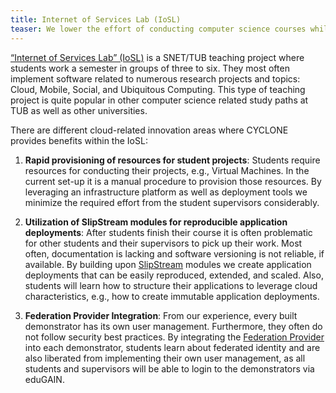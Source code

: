 ```yaml
---
title: Internet of Services Lab (IoSL)
teaser: We lower the effort of conducting computer science courses while raising the ease of use and the security level of the developed prototypes.
---
```

[“Internet of Services Lab” (IoSL)](http://www.snet.tu-berlin.de/menue/teaching) is a SNET/TUB teaching project where students work a semester in groups of three to six. They most often implement software related to numerous research projects and topics: Cloud, Mobile, Social, and Ubiquitous Computing. This type of teaching project is quite popular in other computer science related study paths at TUB as well as other universities.

There are different cloud-related innovation areas where CYCLONE provides benefits within the IoSL:

1. **Rapid provisioning of resources for student projects**: Students require resources for conducting their projects, e.g., Virtual Machines. In the current set-up it is a manual procedure to provision those resources. By leveraging an infrastructure platform as well as deployment tools we minimize the required effort from the student supervisors considerably.

2. **Utilization of SlipStream modules for reproducible application deployments**: After students finish their course it is often problematic for other students and their supervisors to pick up their work. Most often, documentation is lacking and software versioning is not reliable, if available. By building upon [SlipStream](/software.html#slipstream) modules we create application deployments that can be easily reproduced, extended, and scaled. Also, students will learn how to structure their applications to leverage cloud characteristics, e.g., how to create immutable application deployments.

3. **Federation Provider Integration**: From our experience, every built demonstrator has its own user management. Furthermore, they often do not follow security best practices. By integrating the [Federation Provider](/software.html#cyclone-federation-provider) into each demonstrator, students learn about federated identity and are also liberated from implementing their own user management, as all students and supervisors will be able to login to the demonstrators via eduGAIN.
